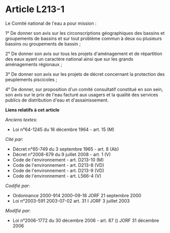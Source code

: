 # Article L213-1

Le Comité national de l'eau a pour mission :

1° De donner son avis sur les circonscriptions géographiques des bassins et groupements de bassins et sur tout problème
commun à deux ou plusieurs bassins ou groupements de bassin ;

2° De donner son avis sur tous les projets d'aménagement et de répartition des eaux ayant un caractère national ainsi que sur
les grands aménagements régionaux ;

3° De donner son avis sur les projets de décret concernant la protection des peuplements piscicoles ;

4° De donner, sur proposition d'un comité consultatif constitué en son sein, son avis sur le prix de l'eau facturé aux
usagers et la qualité des services publics de distribution d'eau et d'assainissement.

**Liens relatifs à cet article**

_Anciens textes_:

  - Loi n°64-1245 du 16 décembre 1964 - art. 15 (M)

_Cité par_:

  - Décret n°65-749 du 3 septembre 1965 - art. 8 (Ab)
  - Décret n°2008-679 du 9 juillet 2008 - art. 1 (V)
  - Code de l'environnement - art. D213-10 (M)
  - Code de l'environnement - art. D213-8 (VD)
  - Code de l'environnement - art. D213-9 (VD)
  - Code de l'environnement - art. L566-4 (V)

_Codifié par_:

  - Ordonnance 2000-914 2000-09-18 JORF 21 septembre 2000
  - Loi n°2003-591 2003-07-02 art. 31 I JORF 3 juillet 2003

_Modifié par_:

  - Loi n°2006-1772 du 30 décembre 2006 - art. 87 () JORF 31 décembre 2006
